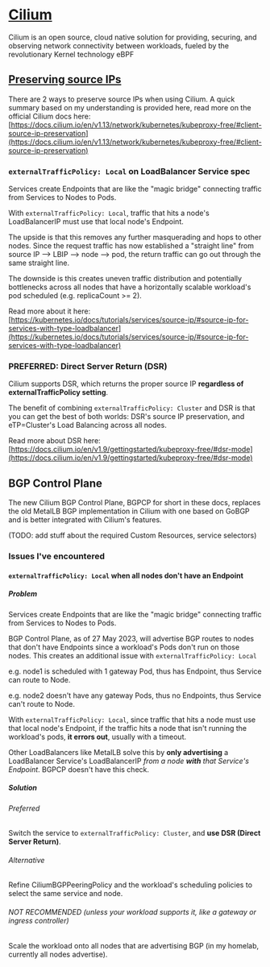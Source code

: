# [Cilium](https://cilium.io/)

Cilium is an open source, cloud native solution for providing, securing, and observing network connectivity between workloads, fueled by the revolutionary Kernel technology eBPF

## [Preserving source IPs](https://github.com/JJGadgets/Biohazard/blob/main/kube/deploy/core/_networking/cilium/README.md)

There are 2 ways to preserve source IPs when using Cilium. A quick summary based on my understanding is provided here, read more on the official Cilium docs here: [https://docs.cilium.io/en/v1.13/network/kubernetes/kubeproxy-free/#client-source-ip-preservation](https://docs.cilium.io/en/v1.13/network/kubernetes/kubeproxy-free/#client-source-ip-preservation)

### `externalTrafficPolicy: Local` on LoadBalancer Service spec

Services create Endpoints that are like the "magic bridge" connecting traffic from Services to Nodes to Pods.

With `externalTrafficPolicy: Local`, traffic that hits a node's LoadBalancerIP must use that local node's Endpoint.

The upside is that this removes any further masquerading and hops to other nodes.
Since the request traffic has now established a "straight line" from source IP --> LBIP --> node --> pod, the return traffic can go out through the same straight line.

The downside is this creates uneven traffic distribution and potentially bottlenecks across all nodes that have a horizontally scalable workload's pod scheduled (e.g. replicaCount >= 2).

Read more about it here: [https://kubernetes.io/docs/tutorials/services/source-ip/#source-ip-for-services-with-type-loadbalancer](https://kubernetes.io/docs/tutorials/services/source-ip/#source-ip-for-services-with-type-loadbalancer)

### PREFERRED: Direct Server Return (DSR)

Cilium supports DSR, which returns the proper source IP **regardless of externalTrafficPolicy setting**.

The benefit of combining `externalTrafficPolicy: Cluster` and DSR is that you can get the best of both worlds: DSR's source IP preservation, and eTP=Cluster's Load Balancing across all nodes.

Read more about DSR here: [https://docs.cilium.io/en/v1.9/gettingstarted/kubeproxy-free/#dsr-mode](https://docs.cilium.io/en/v1.9/gettingstarted/kubeproxy-free/#dsr-mode)

## BGP Control Plane

The new Cilium BGP Control Plane, BGPCP for short in these docs, replaces the old MetalLB BGP implementation in Cilium with one based on GoBGP and is better integrated with Cilium's features.

(TODO: add stuff about the required Custom Resources, service selectors)

### Issues I've encountered

#### `externalTrafficPolicy: Local` when all nodes don't have an Endpoint

##### Problem

Services create Endpoints that are like the "magic bridge" connecting traffic from Services to Nodes to Pods.

BGP Control Plane, as of 27 May 2023, will advertise BGP routes to nodes that don't have Endpoints since a workload's Pods don't run on those nodes. This creates an additional issue with `externalTrafficPolicy: Local`

e.g. node1 is scheduled with 1 gateway Pod, thus has Endpoint, thus Service can route to Node.

e.g. node2 doesn't have any gateway Pods, thus no Endpoints, thus Service can't route to Node.

With `externalTrafficPolicy: Local`, since traffic that hits a node must use that local node's Endpoint, if the traffic hits a node that isn't running the workload's pods, **it errors out**, usually with a timeout.

Other LoadBalancers like MetalLB solve this by **only advertising** a LoadBalancer Service's LoadBalancerIP _from a node **with** that Service's Endpoint_. BGPCP doesn't have this check.

##### Solution

###### Preferred

Switch the service to `externalTrafficPolicy: Cluster`, and **use DSR (Direct Server Return)**.

###### Alternative

Refine CiliumBGPPeeringPolicy and the workload's scheduling policies to select the same service and node.

###### NOT RECOMMENDED (unless your workload supports it, like a gateway or ingress controller)

Scale the workload onto all nodes that are advertising BGP (in my homelab, currently all nodes advertise).
